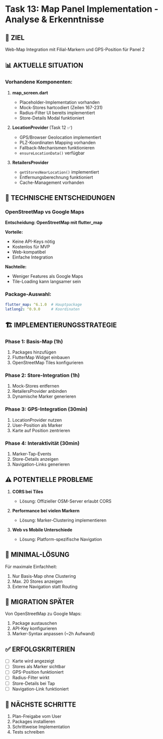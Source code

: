 # Task 13: Map Panel Implementation - Analyse & Erkenntnisse

## 🎯 ZIEL
Web-Map Integration mit Filial-Markern und GPS-Position für Panel 2

## 📊 AKTUELLE SITUATION

### Vorhandene Komponenten:
1. **map_screen.dart**
   - Placeholder-Implementation vorhanden
   - Mock-Stores hartcodiert (Zeilen 167-231)
   - Radius-Filter UI bereits implementiert
   - Store-Details Modal funktioniert

2. **LocationProvider** (Task 12 ✅)
   - GPS/Browser Geolocation implementiert
   - PLZ-Koordinaten Mapping vorhanden
   - Fallback-Mechanismen funktionieren
   - `ensureLocationData()` verfügbar

3. **RetailersProvider**
   - `getStoresNearLocation()` implementiert
   - Entfernungsberechnung funktioniert
   - Cache-Management vorhanden

## 🔧 TECHNISCHE ENTSCHEIDUNGEN

### OpenStreetMap vs Google Maps
**Entscheidung: OpenStreetMap mit flutter_map**

**Vorteile:**
- Keine API-Keys nötig
- Kostenlos für MVP
- Web-kompatibel
- Einfache Integration

**Nachteile:**
- Weniger Features als Google Maps
- Tile-Loading kann langsamer sein

### Package-Auswahl:
```yaml
flutter_map: ^6.1.0  # Hauptpackage
latlong2: ^0.9.0     # Koordinaten
```

## 🏗️ IMPLEMENTIERUNGSSTRATEGIE

### Phase 1: Basis-Map (1h)
1. Packages hinzufügen
2. FlutterMap Widget einbauen
3. OpenStreetMap Tiles konfigurieren

### Phase 2: Store-Integration (1h)
1. Mock-Stores entfernen
2. RetailersProvider anbinden
3. Dynamische Marker generieren

### Phase 3: GPS-Integration (30min)
1. LocationProvider nutzen
2. User-Position als Marker
3. Karte auf Position zentrieren

### Phase 4: Interaktivität (30min)
1. Marker-Tap-Events
2. Store-Details anzeigen
3. Navigation-Links generieren

## ⚠️ POTENTIELLE PROBLEME

1. **CORS bei Tiles**
   - Lösung: Offizieller OSM-Server erlaubt CORS

2. **Performance bei vielen Markern**
   - Lösung: Marker-Clustering implementieren

3. **Web vs Mobile Unterschiede**
   - Lösung: Platform-spezifische Navigation

## 📐 MINIMAL-LÖSUNG

Für maximale Einfachheit:
1. Nur Basis-Map ohne Clustering
2. Max. 20 Stores anzeigen
3. Externe Navigation statt Routing

## 🔄 MIGRATION SPÄTER

Von OpenStreetMap zu Google Maps:
1. Package austauschen
2. API-Key konfigurieren
3. Marker-Syntax anpassen
(~2h Aufwand)

## ✅ ERFOLGSKRITERIEN

- [ ] Karte wird angezeigt
- [ ] Stores als Marker sichtbar
- [ ] GPS-Position funktioniert
- [ ] Radius-Filter wirkt
- [ ] Store-Details bei Tap
- [ ] Navigation-Link funktioniert

## 🚀 NÄCHSTE SCHRITTE

1. Plan-Freigabe vom User
2. Packages installieren
3. Schrittweise Implementation
4. Tests schreiben